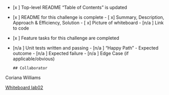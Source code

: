  - [x ] Top-level README “Table of Contents” is updated
 - [x ] README for this challenge is complete
       - [ x] Summary, Description, Approach & Efficiency, Solution
       - [ x] Picture of whiteboard
       - [n/a ] Link to code
 - [x ] Feature tasks for this challenge are completed
 - [n/a ] Unit tests written and passing
       - [n/a ] “Happy Path” - Expected outcome
       - [n/a ] Expected failure
       - [n/a ] Edge Case (if applicable/obvious)

       ## Collaborator

Coriana Williams

[Whiteboard lab02](whiteboardlab02.png)


